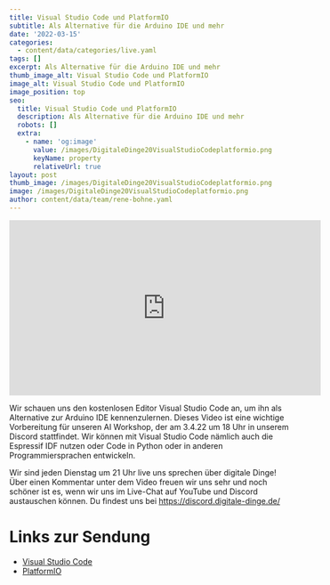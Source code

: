 ```yaml
---
title: Visual Studio Code und PlatformIO
subtitle: Als Alternative für die Arduino IDE und mehr
date: '2022-03-15'
categories:
  - content/data/categories/live.yaml
tags: []
excerpt: Als Alternative für die Arduino IDE und mehr
thumb_image_alt: Visual Studio Code und PlatformIO
image_alt: Visual Studio Code und PlatformIO
image_position: top
seo:
  title: Visual Studio Code und PlatformIO
  description: Als Alternative für die Arduino IDE und mehr
  robots: []
  extra:
    - name: 'og:image'
      value: /images/DigitaleDinge20VisualStudioCodeplatformio.png
      keyName: property
      relativeUrl: true
layout: post
thumb_image: /images/DigitaleDinge20VisualStudioCodeplatformio.png
image: /images/DigitaleDinge20VisualStudioCodeplatformio.png
author: content/data/team/rene-bohne.yaml
---
```

<iframe width="560" height="315"
src="https://www.youtube.com/embed/9h_SBTC3HNI?modestbranding=1"
frameborder="0" allow="accelerometer; autoplay; encrypted-media;
gyroscope; picture-in-picture" allowfullscreen>\\\</iframe>

Wir schauen uns den kostenlosen Editor Visual Studio Code an, um ihn als Alternative zur Arduino IDE kennenzulernen. Dieses Video ist eine wichtige Vorbereitung für unseren AI Workshop, der am 3.4.22 um 18 Uhr in unserem Discord stattfindet. Wir können mit Visual Studio Code nämlich auch die Espressif IDF nutzen oder Code in Python oder in anderen Programmiersprachen entwickeln.

Wir sind jeden Dienstag um 21 Uhr live uns sprechen über digitale Dinge! Über einen Kommentar unter dem Video freuen wir uns sehr und noch schöner ist es, wenn wir uns im Live-Chat auf YouTube und Discord austauschen können. Du findest uns bei https://discord.digitale-dinge.de/

# Links zur Sendung

* [Visual Studio Code](https://code.visualstudio.com)
* [PlatformIO](https://platformio.org)